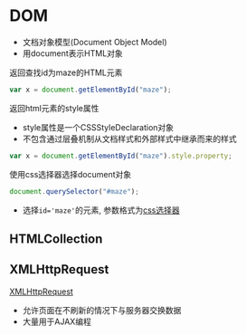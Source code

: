 # DOM

- 文档对象模型(Document Object Model)
- 用document表示HTML对象

返回查找id为maze的HTML元素

```javascript
var x = document.getElementById("maze");
```

返回html元素的style属性

- style属性是一个CSSStyleDeclaration对象
- 不包含通过层叠机制从文档样式和外部样式中继承而来的样式

```javascript
var x = document.getElementById("maze").style.property;
```
使用css选择器选择document对象

```javascript
document.querySelector("#maze");
```

- 选择`id='maze'`的元素, 参数格式为[css选择器](CSS_Selector.md)

## HTMLCollection


## XMLHttpRequest

[XMLHttpRequest](JavaScript_XMLHttpRequest.md)

- 允许页面在不刷新的情况下与服务器交换数据
- 大量用于AJAX编程